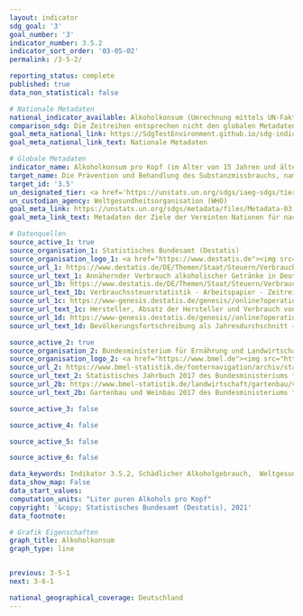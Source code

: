 ```yaml
---
layout: indicator
sdg_goal: '3'
goal_number: '3'
indicator_number: 3.5.2
indicator_sort_order: '03-05-02'
permalink: /3-5-2/

reporting_status: complete
published: true
data_non_statistical: false

# Nationale Metadaten
national_indicator_available: Alkoholkonsum (Umrechnung mittels UN-Faktoren) <br> Alkoholkonsum (Umrechnung mittels nationaler Faktoren)
comparison_sdg: Die Zeitreihen entsprechen nicht den globalen Metadaten, bieten aber zusätzliche Informationen.
goal_meta_national_link: https://SdgTestEnvironment.github.io/sdg-indicators/public/MetaDe/3.5.2.pdf
goal_meta_national_link_text: Nationale Metadaten

# Globale Metadaten
indicator_name: Alkoholkonsum pro Kopf (im Alter von 15 Jahren und älter) innerhalb eines Kalenderjahres in Litern reinen Alkohols
target_name: Die Prävention und Behandlung des Substanzmissbrauchs, namentlich des Suchtstoffmissbrauchs und des schädlichen Gebrauchs von Alkohol, verstärken
target_id: '3.5'
un_designated_tier: <a href='https://unstats.un.org/sdgs/iaeg-sdgs/tier-classification/' title='Klicken Sie hier um weitere Informationen zur UN-Tier-Klassifikation zu erhalten.'>Tier I</a>
un_custodian_agency: Weltgesundheitsorganisation (WHO)
goal_meta_link: https://unstats.un.org/sdgs/metadata/files/Metadata-03-05-02.pdf
goal_meta_link_text: Metadaten der Ziele der Vereinten Nationen für nachhaltige Entwicklung

# Datenquellen
source_active_1: true
source_organisation_1: Statistisches Bundesamt (Destatis)
source_organisation_logo_1: <a href="https://www.destatis.de"><img src="https://g205sdgs.github.io/sdg-indicators/public/OrgImgDe/destatis.png" alt="Logo destatis" style="height:60px; width:148px"/></a>
source_url_1: https://www.destatis.de/DE/Themen/Staat/Steuern/Verbrauchsteuern/Tabellen/alkoholische-getraenke.html
source_url_text_1: Annähernder Verbrauch alkoholischer Getränke in Deutschland
source_url_1b: https://www.destatis.de/DE/Themen/Staat/Steuern/Verbrauchsteuern/_inhalt.html
source_url_text_1b: Verbrauchssteuerstatistik - Arbeitspapier - Zeitreihen
source_url_1c: https://www-genesis.destatis.de/genesis//online?operation=table&code=73423-0001&bypass=true&language=de
source_url_text_1c: Hersteller, Absatz der Hersteller und Verbrauch von Schaumwein – GENESIS online 73423-0001
source_url_1d: https://www-genesis.destatis.de/genesis//online?operation=table&code=12411-0040&bypass=true&language=de
source_url_text_1d: Bevölkerungsfortschreibung als Jahresdurchschnitt – GENESIS online 12411-0040

source_active_2: true
source_organisation_2: Bundesministerium für Ernährung und Landwirtschaft (BMEL)
source_organisation_logo_2: <a href="https://www.bmel.de"><img src="https://g205sdgs.github.io/sdg-indicators/public/OrgImgDe/bmel.png" alt="Logo bmel" style="height:60px; width:148px"/></a>
source_url_2: https://www.bmel-statistik.de/footernavigation/archiv/statistisches-jahrbuch/
source_url_text_2: Statistisches Jahrbuch 2017 des Bundesministeriums für Ernährung und Landwirtschaft
source_url_2b: https://www.bmel-statistik.de/landwirtschaft/gartenbau/veroeffentlichungen-zum-gartenbau/ertragslage-des-garten-und-weinbaus/
source_url_text_2b: Gartenbau und Weinbau 2017 des Bundesministeriums für Ernährung und Landwirtschaft

source_active_3: false

source_active_4: false

source_active_5: false

source_active_6: false

data_keywords: Indikator 3.5.2, Schädlicher Alkoholgebrauch,  Weltgesundheitsorganisation (WHO), Bundesministerium für Ernährung und Landwirtschaft (BMEL)
data_show_map: False
data_start_values: 
computation_units: "Liter puren Alkohols pro Kopf"
copyright: '&copy; Statistisches Bundesamt (Destatis), 2021'
data_footnote: 

# Grafik Eigenschaften
graph_title: Alkoholkonsum
graph_type: line


previous: 3-5-1
next: 3-6-1

national_geographical_coverage: Deutschland
---
```


<span></span>